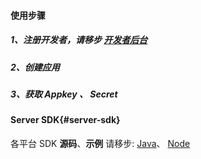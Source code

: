 #### 使用步骤

##### 1、注册开发者，请移步 [开发者后台](https://developer.rongcloud.cn)

##### 2、创建应用

##### 3、获取 Appkey 、 Secret


#### Server SDK{#server-sdk}

各平台 SDK **源码**、**示例** 请移步: [Java](https://github.com/rongcloud/server-sdk-java)、 [Node](https://github.com/rongcloud/server-sdk-nodejs)